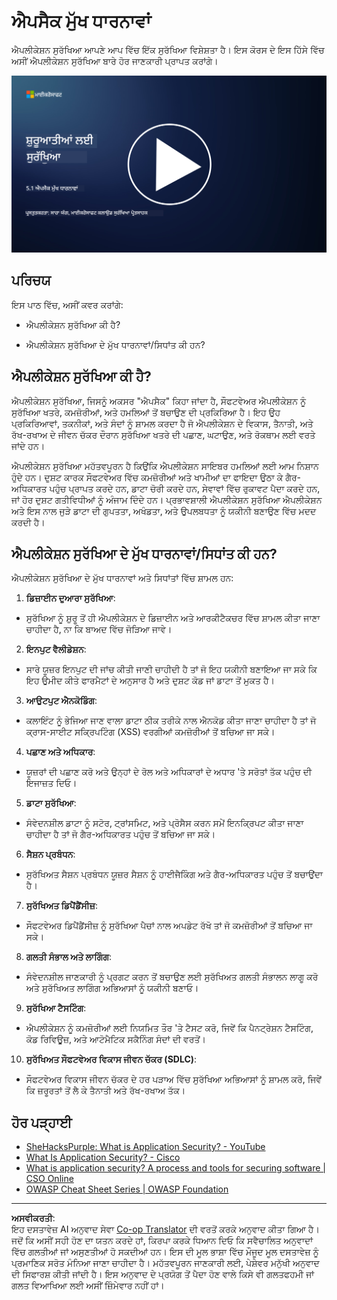 <!--
CO_OP_TRANSLATOR_METADATA:
{
  "original_hash": "e4b56bb23078d3ffb7ad407d280b0c36",
  "translation_date": "2025-09-04T00:31:17+00:00",
  "source_file": "5.1 AppSec key concepts.md",
  "language_code": "pa"
}
-->
# ਐਪਸੈਕ ਮੁੱਖ ਧਾਰਨਾਵਾਂ

ਐਪਲੀਕੇਸ਼ਨ ਸੁਰੱਖਿਆ ਆਪਣੇ ਆਪ ਵਿੱਚ ਇੱਕ ਸੁਰੱਖਿਆ ਵਿਸ਼ੇਸ਼ਤਾ ਹੈ। ਇਸ ਕੋਰਸ ਦੇ ਇਸ ਹਿੱਸੇ ਵਿੱਚ ਅਸੀਂ ਐਪਲੀਕੇਸ਼ਨ ਸੁਰੱਖਿਆ ਬਾਰੇ ਹੋਰ ਜਾਣਕਾਰੀ ਪ੍ਰਾਪਤ ਕਰਾਂਗੇ।

[![ਵੀਡੀਓ ਦੇਖੋ](../../translated_images/5-1_placeholder.29d7c06237ea84d113c4d91a72ee86a08f73f60187f2a32828c28cfda4f0aeb5.pa.png)](https://learn-video.azurefd.net/vod/player?id=d81dc210-ee8a-445a-aee0-aaf8a2b37af2)

## ਪਰਿਚਯ

ਇਸ ਪਾਠ ਵਿੱਚ, ਅਸੀਂ ਕਵਰ ਕਰਾਂਗੇ:

- ਐਪਲੀਕੇਸ਼ਨ ਸੁਰੱਖਿਆ ਕੀ ਹੈ?

- ਐਪਲੀਕੇਸ਼ਨ ਸੁਰੱਖਿਆ ਦੇ ਮੁੱਖ ਧਾਰਨਾਵਾਂ/ਸਿਧਾਂਤ ਕੀ ਹਨ?

## ਐਪਲੀਕੇਸ਼ਨ ਸੁਰੱਖਿਆ ਕੀ ਹੈ?

ਐਪਲੀਕੇਸ਼ਨ ਸੁਰੱਖਿਆ, ਜਿਸਨੂੰ ਅਕਸਰ "ਐਪਸੈਕ" ਕਿਹਾ ਜਾਂਦਾ ਹੈ, ਸੌਫਟਵੇਅਰ ਐਪਲੀਕੇਸ਼ਨ ਨੂੰ ਸੁਰੱਖਿਆ ਖਤਰੇ, ਕਮਜ਼ੋਰੀਆਂ, ਅਤੇ ਹਮਲਿਆਂ ਤੋਂ ਬਚਾਉਣ ਦੀ ਪ੍ਰਕਿਰਿਆ ਹੈ। ਇਹ ਉਹ ਪ੍ਰਕਿਰਿਆਵਾਂ, ਤਕਨੀਕਾਂ, ਅਤੇ ਸੰਦਾਂ ਨੂੰ ਸ਼ਾਮਲ ਕਰਦਾ ਹੈ ਜੋ ਐਪਲੀਕੇਸ਼ਨ ਦੇ ਵਿਕਾਸ, ਤੈਨਾਤੀ, ਅਤੇ ਰੱਖ-ਰਖਾਅ ਦੇ ਜੀਵਨ ਚੱਕਰ ਦੌਰਾਨ ਸੁਰੱਖਿਆ ਖਤਰੇ ਦੀ ਪਛਾਣ, ਘਟਾਉਣ, ਅਤੇ ਰੋਕਥਾਮ ਲਈ ਵਰਤੇ ਜਾਂਦੇ ਹਨ।

ਐਪਲੀਕੇਸ਼ਨ ਸੁਰੱਖਿਆ ਮਹੱਤਵਪੂਰਨ ਹੈ ਕਿਉਂਕਿ ਐਪਲੀਕੇਸ਼ਨ ਸਾਇਬਰ ਹਮਲਿਆਂ ਲਈ ਆਮ ਨਿਸ਼ਾਨ ਹੁੰਦੇ ਹਨ। ਦੁਸ਼ਟ ਕਾਰਕ ਸੌਫਟਵੇਅਰ ਵਿੱਚ ਕਮਜ਼ੋਰੀਆਂ ਅਤੇ ਖਾਮੀਆਂ ਦਾ ਫਾਇਦਾ ਉਠਾ ਕੇ ਗੈਰ-ਅਧਿਕਾਰਤ ਪਹੁੰਚ ਪ੍ਰਾਪਤ ਕਰਦੇ ਹਨ, ਡਾਟਾ ਚੋਰੀ ਕਰਦੇ ਹਨ, ਸੇਵਾਵਾਂ ਵਿੱਚ ਰੁਕਾਵਟ ਪੈਦਾ ਕਰਦੇ ਹਨ, ਜਾਂ ਹੋਰ ਦੁਸ਼ਟ ਗਤੀਵਿਧੀਆਂ ਨੂੰ ਅੰਜਾਮ ਦਿੰਦੇ ਹਨ। ਪ੍ਰਭਾਵਸ਼ਾਲੀ ਐਪਲੀਕੇਸ਼ਨ ਸੁਰੱਖਿਆ ਐਪਲੀਕੇਸ਼ਨ ਅਤੇ ਇਸ ਨਾਲ ਜੁੜੇ ਡਾਟਾ ਦੀ ਗੁਪਤਤਾ, ਅਖੰਡਤਾ, ਅਤੇ ਉਪਲਬਧਤਾ ਨੂੰ ਯਕੀਨੀ ਬਣਾਉਣ ਵਿੱਚ ਮਦਦ ਕਰਦੀ ਹੈ।

## ਐਪਲੀਕੇਸ਼ਨ ਸੁਰੱਖਿਆ ਦੇ ਮੁੱਖ ਧਾਰਨਾਵਾਂ/ਸਿਧਾਂਤ ਕੀ ਹਨ?

ਐਪਲੀਕੇਸ਼ਨ ਸੁਰੱਖਿਆ ਦੇ ਮੁੱਖ ਧਾਰਨਾਵਾਂ ਅਤੇ ਸਿਧਾਂਤਾਂ ਵਿੱਚ ਸ਼ਾਮਲ ਹਨ:

1. **ਡਿਜ਼ਾਈਨ ਦੁਆਰਾ ਸੁਰੱਖਿਆ**:

- ਸੁਰੱਖਿਆ ਨੂੰ ਸ਼ੁਰੂ ਤੋਂ ਹੀ ਐਪਲੀਕੇਸ਼ਨ ਦੇ ਡਿਜ਼ਾਈਨ ਅਤੇ ਆਰਕੀਟੈਕਚਰ ਵਿੱਚ ਸ਼ਾਮਲ ਕੀਤਾ ਜਾਣਾ ਚਾਹੀਦਾ ਹੈ, ਨਾ ਕਿ ਬਾਅਦ ਵਿੱਚ ਜੋੜਿਆ ਜਾਵੇ।

2. **ਇਨਪੁਟ ਵੈਲੀਡੇਸ਼ਨ**:

- ਸਾਰੇ ਯੂਜ਼ਰ ਇਨਪੁਟ ਦੀ ਜਾਂਚ ਕੀਤੀ ਜਾਣੀ ਚਾਹੀਦੀ ਹੈ ਤਾਂ ਜੋ ਇਹ ਯਕੀਨੀ ਬਣਾਇਆ ਜਾ ਸਕੇ ਕਿ ਇਹ ਉਮੀਦ ਕੀਤੇ ਫਾਰਮੈਟਾਂ ਦੇ ਅਨੁਸਾਰ ਹੈ ਅਤੇ ਦੁਸ਼ਟ ਕੋਡ ਜਾਂ ਡਾਟਾ ਤੋਂ ਮੁਕਤ ਹੈ।

3. **ਆਉਟਪੁਟ ਐਨਕੋਡਿੰਗ**:

- ਕਲਾਇੰਟ ਨੂੰ ਭੇਜਿਆ ਜਾਣ ਵਾਲਾ ਡਾਟਾ ਠੀਕ ਤਰੀਕੇ ਨਾਲ ਐਨਕੋਡ ਕੀਤਾ ਜਾਣਾ ਚਾਹੀਦਾ ਹੈ ਤਾਂ ਜੋ ਕ੍ਰਾਸ-ਸਾਈਟ ਸਕ੍ਰਿਪਟਿੰਗ (XSS) ਵਰਗੀਆਂ ਕਮਜ਼ੋਰੀਆਂ ਤੋਂ ਬਚਿਆ ਜਾ ਸਕੇ।

4. **ਪਛਾਣ ਅਤੇ ਅਧਿਕਾਰ**:

- ਯੂਜ਼ਰਾਂ ਦੀ ਪਛਾਣ ਕਰੋ ਅਤੇ ਉਨ੍ਹਾਂ ਦੇ ਰੋਲ ਅਤੇ ਅਧਿਕਾਰਾਂ ਦੇ ਅਧਾਰ 'ਤੇ ਸਰੋਤਾਂ ਤੱਕ ਪਹੁੰਚ ਦੀ ਇਜਾਜ਼ਤ ਦਿਓ।

5. **ਡਾਟਾ ਸੁਰੱਖਿਆ**:

- ਸੰਵੇਦਨਸ਼ੀਲ ਡਾਟਾ ਨੂੰ ਸਟੋਰ, ਟ੍ਰਾਂਸਮਿਟ, ਅਤੇ ਪ੍ਰੋਸੈਸ ਕਰਨ ਸਮੇਂ ਇਨਕ੍ਰਿਪਟ ਕੀਤਾ ਜਾਣਾ ਚਾਹੀਦਾ ਹੈ ਤਾਂ ਜੋ ਗੈਰ-ਅਧਿਕਾਰਤ ਪਹੁੰਚ ਤੋਂ ਬਚਿਆ ਜਾ ਸਕੇ।

6. **ਸੈਸ਼ਨ ਪ੍ਰਬੰਧਨ**:

- ਸੁਰੱਖਿਅਤ ਸੈਸ਼ਨ ਪ੍ਰਬੰਧਨ ਯੂਜ਼ਰ ਸੈਸ਼ਨ ਨੂੰ ਹਾਈਜੈਕਿੰਗ ਅਤੇ ਗੈਰ-ਅਧਿਕਾਰਤ ਪਹੁੰਚ ਤੋਂ ਬਚਾਉਂਦਾ ਹੈ।

7. **ਸੁਰੱਖਿਅਤ ਡਿਪੈਂਡੈਂਸੀਜ਼**:

- ਸੌਫਟਵੇਅਰ ਡਿਪੈਂਡੈਂਸੀਜ਼ ਨੂੰ ਸੁਰੱਖਿਆ ਪੈਚਾਂ ਨਾਲ ਅਪਡੇਟ ਰੱਖੋ ਤਾਂ ਜੋ ਕਮਜ਼ੋਰੀਆਂ ਤੋਂ ਬਚਿਆ ਜਾ ਸਕੇ।

8. **ਗਲਤੀ ਸੰਭਾਲ ਅਤੇ ਲਾਗਿੰਗ**:

- ਸੰਵੇਦਨਸ਼ੀਲ ਜਾਣਕਾਰੀ ਨੂੰ ਪ੍ਰਗਟ ਕਰਨ ਤੋਂ ਬਚਾਉਣ ਲਈ ਸੁਰੱਖਿਅਤ ਗਲਤੀ ਸੰਭਾਲਨ ਲਾਗੂ ਕਰੋ ਅਤੇ ਸੁਰੱਖਿਅਤ ਲਾਗਿੰਗ ਅਭਿਆਸਾਂ ਨੂੰ ਯਕੀਨੀ ਬਣਾਓ।

9. **ਸੁਰੱਖਿਆ ਟੈਸਟਿੰਗ**:

- ਐਪਲੀਕੇਸ਼ਨ ਨੂੰ ਕਮਜ਼ੋਰੀਆਂ ਲਈ ਨਿਯਮਿਤ ਤੌਰ 'ਤੇ ਟੈਸਟ ਕਰੋ, ਜਿਵੇਂ ਕਿ ਪੈਨਟ੍ਰੇਸ਼ਨ ਟੈਸਟਿੰਗ, ਕੋਡ ਰਿਵਿਊਜ਼, ਅਤੇ ਆਟੋਮੈਟਿਕ ਸਕੈਨਿੰਗ ਸੰਦਾਂ ਦੀ ਵਰਤੋਂ।

10. **ਸੁਰੱਖਿਅਤ ਸੌਫਟਵੇਅਰ ਵਿਕਾਸ ਜੀਵਨ ਚੱਕਰ (SDLC)**:

- ਸੌਫਟਵੇਅਰ ਵਿਕਾਸ ਜੀਵਨ ਚੱਕਰ ਦੇ ਹਰ ਪੜਾਅ ਵਿੱਚ ਸੁਰੱਖਿਆ ਅਭਿਆਸਾਂ ਨੂੰ ਸ਼ਾਮਲ ਕਰੋ, ਜਿਵੇਂ ਕਿ ਜ਼ਰੂਰਤਾਂ ਤੋਂ ਲੈ ਕੇ ਤੈਨਾਤੀ ਅਤੇ ਰੱਖ-ਰਖਾਅ ਤੱਕ।

## ਹੋਰ ਪੜ੍ਹਾਈ

- [SheHacksPurple: What is Application Security? - YouTube](https://www.youtube.com/watch?v=eNmccQNzSSY)
- [What Is Application Security? - Cisco](https://www.cisco.com/c/en/us/solutions/security/application-first-security/what-is-application-security.html#~how-does-it-work)
- [What is application security? A process and tools for securing software | CSO Online](https://www.csoonline.com/article/566471/what-is-application-security-a-process-and-tools-for-securing-software.html)
- [OWASP Cheat Sheet Series | OWASP Foundation](https://owasp.org/www-project-cheat-sheets/)

---

**ਅਸਵੀਕਰਤੀ**:  
ਇਹ ਦਸਤਾਵੇਜ਼ AI ਅਨੁਵਾਦ ਸੇਵਾ [Co-op Translator](https://github.com/Azure/co-op-translator) ਦੀ ਵਰਤੋਂ ਕਰਕੇ ਅਨੁਵਾਦ ਕੀਤਾ ਗਿਆ ਹੈ। ਜਦੋਂ ਕਿ ਅਸੀਂ ਸਹੀ ਹੋਣ ਦਾ ਯਤਨ ਕਰਦੇ ਹਾਂ, ਕਿਰਪਾ ਕਰਕੇ ਧਿਆਨ ਦਿਓ ਕਿ ਸਵੈਚਾਲਿਤ ਅਨੁਵਾਦਾਂ ਵਿੱਚ ਗਲਤੀਆਂ ਜਾਂ ਅਸੁਣਤੀਆਂ ਹੋ ਸਕਦੀਆਂ ਹਨ। ਇਸ ਦੀ ਮੂਲ ਭਾਸ਼ਾ ਵਿੱਚ ਮੌਜੂਦ ਮੂਲ ਦਸਤਾਵੇਜ਼ ਨੂੰ ਪ੍ਰਮਾਣਿਕ ਸਰੋਤ ਮੰਨਿਆ ਜਾਣਾ ਚਾਹੀਦਾ ਹੈ। ਮਹੱਤਵਪੂਰਨ ਜਾਣਕਾਰੀ ਲਈ, ਪੇਸ਼ੇਵਰ ਮਨੁੱਖੀ ਅਨੁਵਾਦ ਦੀ ਸਿਫਾਰਸ਼ ਕੀਤੀ ਜਾਂਦੀ ਹੈ। ਇਸ ਅਨੁਵਾਦ ਦੇ ਪ੍ਰਯੋਗ ਤੋਂ ਪੈਦਾ ਹੋਣ ਵਾਲੇ ਕਿਸੇ ਵੀ ਗਲਤਫਹਮੀ ਜਾਂ ਗਲਤ ਵਿਆਖਿਆ ਲਈ ਅਸੀਂ ਜ਼ਿੰਮੇਵਾਰ ਨਹੀਂ ਹਾਂ।  